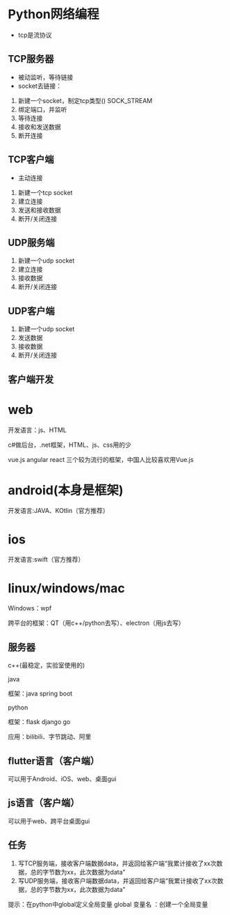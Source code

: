 # Python网络编程
* tcp是流协议
## TCP服务器
* 被动监听，等待链接
* socket去链接：
1. 新建一个socket，制定tcp类型() SOCK_STREAM
2. 绑定端口，并监听
3. 等待连接
4. 接收和发送数据
5. 断开连接

## TCP客户端
* 主动连接
1. 新建一个tcp socket
2. 建立连接
3. 发送和接收数据
4. 断开/关闭连接

## UDP服务端
1. 新建一个udp socket
2. 建立连接
3. 接收数据
4. 断开/关闭连接

## UDP客户端

1. 新建一个udp socket
2. 发送数据
3. 接收数据
4. 断开/关闭连接

## 客户端开发

# web
开发语言：js、HTML

c#做后台，.net框架，HTML、js、css用的少

vue.js angular react 三个较为流行的框架，中国人比较喜欢用Vue.js
# android(本身是框架)
开发语言:JAVA、KOtlin（官方推荐）
# ios
开发语言:swift（官方推荐）
# linux/windows/mac
Windows：wpf

跨平台的框架：QT（用c++/python去写）、electron（用js去写）
## 服务器
c++(最稳定，实验室使用的)

java

框架：java spring boot

python

框架：flask django
go

应用：bilibili、字节跳动、阿里

## flutter语言（客户端）
可以用于Android、iOS、web、桌面gui

## js语言（客户端）
可以用于web、跨平台桌面gui

## 任务
1. 写TCP服务端，接收客户端数据data，并返回给客户端“我累计接收了xx次数据，总的字节数为xx，此次数据为data”
2. 写UDP服务端，接收客户端数据data，并返回给客户端“我累计接收了xx次数据，总的字节数为xx，此次数据为data”

提示：在python中global定义全局变量
global 变量名 ：创建一个全局变量